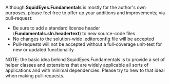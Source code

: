 Although **SquidEyes.Fundamentals** is mostly for the author's own purposes, please feel free to offer up your additions and improvements; via pull-request:

* Be sure to add a standard license header  (**Fundamentals.sln.headertext**) to new source-code files
* No changes to the solution-wide .editorconfig file will be accepted
* Pull-requests will not be accepted without a full-coverage unit-test for new or updated functionality
 
NOTE: the basic idea behind SquidEyes.Fundamentals is to provide a set of helper classes and extensions that are widely applicable all sorts of applications and with minimal dependencies.  Please try to hew to that ideal when making pull-requests.